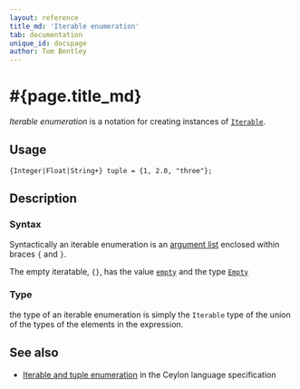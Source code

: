 ```yaml
---
layout: reference
title_md: 'Iterable enumeration'
tab: documentation
unique_id: docspage
author: Tom Bentley
---
```


# #{page.title_md}

_Iterable enumeration_ is a notation for creating instances of
[`Iterable`](#{site.urls.apidoc_current}/Iterable.type.html).

## Usage 

<!-- try: -->
    {Integer|Float|String+} tuple = {1, 2.0, "three"};

## Description

### Syntax

Syntactically an iterable enumeration is an 
[argument list](../argument-list/) enclosed 
within braces `{` and `}`.

The empty iteratable, `{}`, has the value 
[`empty`](#{site.urls.apidoc_current}/index.html#empty) and the type
[`Empty`](#{site.urls.apidoc_current}/Empty.type.html)

### Type

the type of an iterable enumeration is simply the `Iterable` 
type of the union of the types of the elements in the expression.


## See also

* [Iterable and tuple enumeration](#{site.urls.spec_current}#enumeration) 
  in the Ceylon language specification
